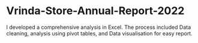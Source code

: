 # Vrinda-Store-Annual-Report-2022
I developed a comprehensive analysis in Excel. The process included Data cleaning, analysis using pivot tables, and Data visualisation for easy report.
